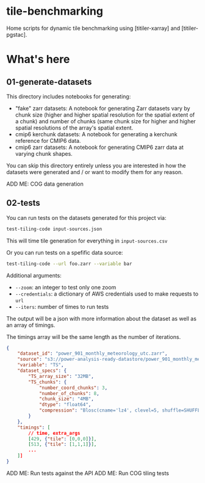 # tile-benchmarking

Home scripts for dynamic tile benchmarking using [titiler-xarray] and [titiler-pgstac].

# What's here

## 01-generate-datasets

This directory includes notebooks for generating:

* "fake" zarr datasets: A notebook for generating Zarr datasets vary by chunk size (higher and higher spatial resolution for the spatial extent of a chunk) and number of chunks (same chunk size for higher and higher spatial resolutions of the array's spatial extent.
* cmip6 kerchunk datasets: A notebook for generating a kerchunk reference for CMIP6 data.
* cmip6 zarr datasets: A notebook for generating CMIP6 zarr data at varying chunk shapes.

You can skip this directory entirely unless you are interested in how the datasets were generated and / or want to modify them for any reason.

ADD ME: COG data generation

## 02-tests

You can run tests on the datasets generated for this project via:

```bash
test-tiling-code input-sources.json
```

This will time tile generation for everything in `input-sources.csv`

Or you can run tests on a spefific data source:

```bash
test-tiling-code --url foo.zarr --variable bar
```

Additional arguments:

* `--zoom`: an integer to test only one zoom
* `--credentials`: a dictionary of AWS credentials used to make requests to `url`
* `--iters`: number of times to run tests

The output will be a json with more information about the dataset as well as an array of timings.

The timings array will be the same length as the number of iterations.

```json
{
    "dataset_id": "power_901_monthly_meteorology_utc.zarr",
    "source": "s3://power-analysis-ready-datastore/power_901_monthly_meteorology_utc.zarr",
    "variable": "TS",
    "dataset_specs": {
        "TS_array_size": "32MB",
        "TS_chunks": {
            "number_coord_chunks": 3,
            "number_of_chunks": 8,
            "chunk_size": "4MB",
            "dtype": "float64",
            "compression": "Blosc(cname='lz4', clevel=5, shuffle=SHUFFLE, blocksize=0)"
        }
    },
    "timings": [
        // time, extra_args
        [429, {"tile": [0,0,0]}],
        [513, {"tile": [1,1,1]}],
        ...
    ]]
}
```

ADD ME: Run tests against the API
ADD ME: Run COG tiling tests
